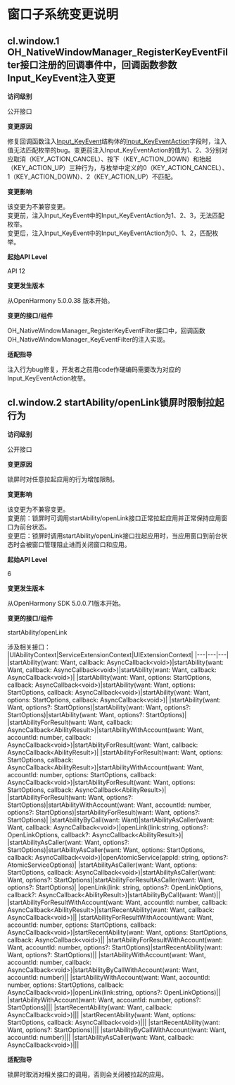 # 窗口子系统变更说明

## cl.window.1 OH_NativeWindowManager_RegisterKeyEventFilter接口注册的回调事件中，回调函数参数Input_KeyEvent注入变更

**访问级别**

公开接口

**变更原因**

修复回调函数注入[Input_KeyEvent](../../../application-dev/reference/apis-input-kit/input.md)结构体的[Input_KeyEventAction](../../../application-dev/reference/apis-input-kit/input.md#input_keyeventaction)字段时，注入值无法匹配枚举的bug。变更前注入Input_KeyEventAction的值为1、2、3分别对应取消（KEY_ACTION_CANCEL）、按下（KEY_ACTION_DOWN）和抬起（KEY_ACTION_UP）三种行为，与枚举中定义的0（KEY_ACTION_CANCEL）、1（KEY_ACTION_DOWN）、2（KEY_ACTION_UP）不匹配。

**变更影响**

该变更为不兼容变更。<br/>
变更前，注入Input_KeyEvent中的Input_KeyEventAction为1、2、3，无法匹配枚举。<br/>
变更后，注入Input_KeyEvent中的Input_KeyEventAction为0、1、2，匹配枚举。<br/>

**起始API Level**

API 12

**变更发生版本**

从OpenHarmony 5.0.0.38 版本开始。

**变更的接口/组件**

OH_NativeWindowManager_RegisterKeyEventFilter接口中，回调函数OH_NativeWindowManager_KeyEventFilter的注入实现。

**适配指导**

注入行为bug修复，开发者之前用code作硬编码需要改为对应的Input_KeyEventAction枚举。

## cl.window.2 startAbility/openLink锁屏时限制拉起行为

**访问级别**

公开接口

**变更原因**

锁屏时对任意拉起应用的行为增加限制。

**变更影响**

该变更为不兼容变更。  
变更前：锁屏时可调用startAbility/openLink接口正常拉起应用并正常保持应用窗口为前台状态。  
变更后：锁屏时调用startAbility/openLink接口拉起应用时，当应用窗口到前台状态时会被窗口管理阻止进而关闭窗口和应用。

**起始API Level**

6

**变更发生版本**

从OpenHarmony SDK 5.0.0.71版本开始。

**变更的接口/组件**

startAbility/openLink

涉及相关接口：
|UIAbilityContext|ServiceExtensionContext|UIExtensionContext|
|---|---|---|
|startAbility(want: Want, callback: AsyncCallback&lt;void&gt;)|startAbility(want: Want, callback: AsyncCallback&lt;void&gt;)|startAbility(want: Want, callback: AsyncCallback&lt;void&gt;)|
|startAbility(want: Want, options: StartOptions, callback: AsyncCallback&lt;void&gt;)|startAbility(want: Want, options: StartOptions, callback: AsyncCallback&lt;void&gt;)|startAbility(want: Want, options: StartOptions, callback: AsyncCallback&lt;void&gt;)|
|startAbility(want: Want, options?: StartOptions)|startAbility(want: Want, options?: StartOptions)|startAbility(want: Want, options?: StartOptions)|
|startAbilityForResult(want: Want, callback: AsyncCallback&lt;AbilityResult&gt;)|startAbilityWithAccount(want: Want, accountId: number, callback: AsyncCallback&lt;void&gt;)|startAbilityForResult(want: Want, callback: AsyncCallback&lt;AbilityResult&gt;)|
|startAbilityForResult(want: Want, options: StartOptions, callback: AsyncCallback&lt;AbilityResult&gt;)|startAbilityWithAccount(want: Want, accountId: number, options: StartOptions, callback: AsyncCallback&lt;void&gt;)|startAbilityForResult(want: Want, options: StartOptions, callback: AsyncCallback&lt;AbilityResult&gt;)|
|startAbilityForResult(want: Want, options?: StartOptions)|startAbilityWithAccount(want: Want, accountId: number, options?: StartOptions)|startAbilityForResult(want: Want, options?: StartOptions)|
|startAbilityByCall(want: Want)|startAbilityAsCaller(want: Want, callback: AsyncCallback&lt;void&gt;)|openLink(link:string, options?: OpenLinkOptions, callback?: AsyncCallback&lt;AbilityResult&gt;)|
|startAbilityAsCaller(want: Want, options?: StartOptions)|startAbilityAsCaller(want: Want, options: StartOptions, callback: AsyncCallback&lt;void&gt;)|openAtomicService(appId: string, options?: AtomicServiceOptions)|
|startAbilityAsCaller(want: Want, options: StartOptions, callback: AsyncCallback&lt;void&gt;)|startAbilityAsCaller(want: Want, options?: StartOptions)|startAbilityForResultAsCaller(want: Want, options?: StartOptions)|
|openLink(link: string, options?: OpenLinkOptions, callback?: AsyncCallback&lt;AbilityResult&gt;)|startAbilityByCall(want: Want)||
|startAbilityForResultWithAccount(want: Want, accountId: number, callback: AsyncCallback&lt;AbilityResult&gt;)|startRecentAbility(want: Want, callback: AsyncCallback&lt;void&gt;)||
|startAbilityForResultWithAccount(want: Want, accountId: number, options: StartOptions, callback: AsyncCallback&lt;void&gt;)|startRecentAbility(want: Want, options: StartOptions, callback: AsyncCallback&lt;void&gt;)||
|startAbilityForResultWithAccount(want: Want, accountId: number, options?: StartOptions)|startRecentAbility(want: Want, options?: StartOptions)||
|startAbilityWithAccount(want: Want, accountId: number, callback: AsyncCallback&lt;void&gt;)|startAbilityByCallWithAccount(want: Want, accountId: number)||
|startAbilityWithAccount(want: Want, accountId: number, options: StartOptions, callback: AsyncCallback&lt;void&gt;)|openLink(link:string, options?: OpenLinkOptions)||
|startAbilityWithAccount(want: Want, accountId: number, options?: StartOptions)|||
|startRecentAbility(want: Want, callback: AsyncCallback&lt;void&gt;)|||
|startRecentAbility(want: Want, options: StartOptions, callback: AsyncCallback&lt;void&gt;)|||
|startRecentAbility(want: Want, options?: StartOptions)|||
|startAbilityByCallWithAccount(want: Want, accountId: number)|||
|startAbilityAsCaller(want: Want, callback: AsyncCallback&lt;void&gt;)|||

**适配指导**

锁屏时取消对相关接口的调用，否则会关闭被拉起的应用。
